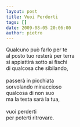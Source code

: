 ```yaml
---
layout: post
title: Vuoi Perderti
tags: []
date: 2009-08-05 20:06:00
author: pietro
---
```

Qualcuno può farlo per te<br/>al posto tuo resterà per terra<br/>si appiattirà sotto ai fischi<br/>di qualcosa che sibilando,<br/><br/>passerà in picchiata<br/>sorvolando minaccioso<br/>qualcosa di non suo<br/>ma la testa sarà la tua,<br/><br/>vuoi perderti<br/>per poterti ritrovare.
